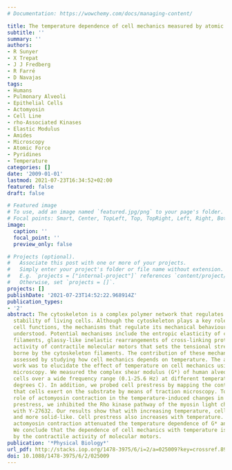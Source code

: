 ```yaml
---
# Documentation: https://wowchemy.com/docs/managing-content/

title: The temperature dependence of cell mechanics measured by atomic force microscopy
subtitle: ''
summary: ''
authors:
- R Sunyer
- X Trepat
- J J Fredberg
- R Farré
- D Navajas
tags:
- Humans
- Pulmonary Alveoli
- Epithelial Cells
- Actomyosin
- Cell Line
- rho-Associated Kinases
- Elastic Modulus
- Amides
- Microscopy
- Atomic Force
- Pyridines
- Temperature
categories: []
date: '2009-01-01'
lastmod: 2021-07-23T16:34:52+02:00
featured: false
draft: false

# Featured image
# To use, add an image named `featured.jpg/png` to your page's folder.
# Focal points: Smart, Center, TopLeft, Top, TopRight, Left, Right, BottomLeft, Bottom, BottomRight.
image:
  caption: ''
  focal_point: ''
  preview_only: false

# Projects (optional).
#   Associate this post with one or more of your projects.
#   Simply enter your project's folder or file name without extension.
#   E.g. `projects = ["internal-project"]` references `content/project/deep-learning/index.md`.
#   Otherwise, set `projects = []`.
projects: []
publishDate: '2021-07-23T14:52:22.968914Z'
publication_types:
- '2'
abstract: The cytoskeleton is a complex polymer network that regulates the structural
  stability of living cells. Although the cytoskeleton plays a key role in many important
  cell functions, the mechanisms that regulate its mechanical behaviour are poorly
  understood. Potential mechanisms include the entropic elasticity of cytoskeletal
  filaments, glassy-like inelastic rearrangements of cross-linking proteins and the
  activity of contractile molecular motors that sets the tensional stress (prestress)
  borne by the cytoskeleton filaments. The contribution of these mechanisms can be
  assessed by studying how cell mechanics depends on temperature. The aim of this
  work was to elucidate the effect of temperature on cell mechanics using atomic force
  microscopy. We measured the complex shear modulus (G*) of human alveolar epithelial
  cells over a wide frequency range (0.1-25.6 Hz) at different temperatures (13-37
  degrees C). In addition, we probed cell prestress by mapping the contractile forces
  that cells exert on the substrate by means of traction microscopy. To assess the
  role of actomyosin contraction in the temperature-induced changes in G* and cell
  prestress, we inhibited the Rho kinase pathway of the myosin light chain phosphorylation
  with Y-27632. Our results show that with increasing temperature, cells become stiffer
  and more solid-like. Cell prestress also increases with temperature. Inhibiting
  actomyosin contraction attenuated the temperature dependence of G* and prestress.
  We conclude that the dependence of cell mechanics with temperature is dominated
  by the contractile activity of molecular motors.
publication: '*Physical Biology*'
url_pdf: http://stacks.iop.org/1478-3975/6/i=2/a=025009?key=crossref.898c521be4b91f3dad554593f6037088
doi: 10.1088/1478-3975/6/2/025009
---
```

